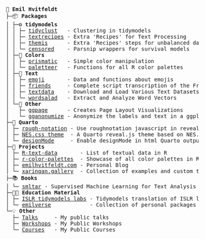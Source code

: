 
<pre>

🧩 <b>Emil Hvitfeldt</b>  
├─📦 <b>Packages</b>  
│ ├─⚙️ <b>tidymodels</b>  
│ │ ├─ <a href="https://tidyclust.tidymodels.org/">tidyclust</a>   - Clustering in tidymodels  
│ │ ├─ <a href="https://textrecipes.tidymodels.org/">textrecipes</a> - Extra 'Recipes' for Text Processing  
│ │ ├─ <a href="https://github.com/tidymodels/themis">themis</a>      - Extra 'Recipes' steps for unbalanced data  
│ │ └─ <a href="https://github.com/tidymodels/censored/">censored</a>    - Parsnip wrappers for survival models  
│ ├─🎨 <b>Colors</b>  
│ │ ├─ <a href="https://github.com/EmilHvitfeldt/prismatic">prismatic</a>   - Simple color manipulation  
│ │ └─ <a href="https://emilhvitfeldt.github.io/paletteer/">paletteer</a>   - Functions for all R color palettes  
│ ├─📖 <b>Text</b>  
│ │ ├─ <a href="https://emilhvitfeldt.github.io/emoji/">emoji</a>       - Data and functions about emojis  
│ │ ├─ <a href="https://emilhvitfeldt.github.io/friends/">friends</a>     - Complete script transcription of the Friends  
│ │ ├─ <a href="https://emilhvitfeldt.github.io/textdata/">textdata</a>    - Download and Load Various Text Datasets  
│ │ └─ <a href="https://emilhvitfeldt.github.io/wordsalad/">wordsalad</a>   - Extract and Analyze Word Vectors  
│ └─📌 <b>Other</b>  
│   ├─ <a href="https://emilhvitfeldt.github.io/ggpage/">ggpage</a>      - Creates Page Layout Visualizations  
│   └─ <a href="https://github.com/EmilHvitfeldt/gganonymize">gganonumize</a> - Anonymize the labels and text in a ggplot2  
├─🔵 <b>Quarto</b>  
│ ├─ <a href="https://github.com/EmilHvitfeldt/quarto-roughnotation">rough-notation</a> - Use roughnotation javascript in revealjs presentations  
│ ├─ <a href="https://github.com/EmilHvitfeldt/quarto-nes-theme">NES.css theme</a>  - A Quarto reveal.js theme based on NES.css  
│ └─ <a href="https://github.com/EmilHvitfeldt/quarto-designmode">designMode</a>     - Enable designMode in html Quarto output  
├─🌟 <b>Projects</b>  
│ ├─ <a href="https://github.com/EmilHvitfeldt/R-text-data">R-text-data</a>       - List of textual data in R  
│ ├─ <a href="https://emilhvitfeldt.github.io/r-color-palettes/">r-color-palettes</a>  - Showcase of all color palettes in R  
│ ├─ <a href="https://www.emilhvitfeldt.com/">emilhvitfeldt.com</a> - Personal Blog  
│ └─ <a href="https://xaringan.gallery/">xaringan.gallery</a>  - Collection of examples and custom themes  
├─📚 <b>Books</b>  
│ └─ <a href="https://smltar.com/">smltar</a> - Supervised Machine Learning for Text Analysis in R  
├─🧑‍🏫 <b>Education Material</b>  
│ ├─ <a href="https://emilhvitfeldt.github.io/ISLR-tidymodels-labs/index.html">ISLR tidymodels labs</a> - Tidymodels translation of ISLR labs  
│ └─ <a href="https://github.com/EmilHvitfeldt/emilverse">emilverse</a>            - Collection of personal packages and templates  
└─💡 <b>Other</b>  
  ├─ <a href="https://github.com/EmilHvitfeldt/talks">Talks</a>     - My public talks  
  ├─ <a href="https://github.com/EmilHvitfeldt/workshops">Workshops</a> - My Public Workshops  
  └─ <a href="https://github.com/EmilHvitfeldt/courses">Courses</a>   - My Public Courses

</pre>
